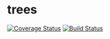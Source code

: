 # trees

[![Coverage Status](https://coveralls.io/repos/SarahJessica/trees-node/badge.svg?branch=master)](https://coveralls.io/r/SarahJessica/trees-node?branch=master)
[![Build Status](https://travis-ci.org/SarahJessica/trees-node.svg?branch=master)](https://travis-ci.org/SarahJessica/trees-node)
